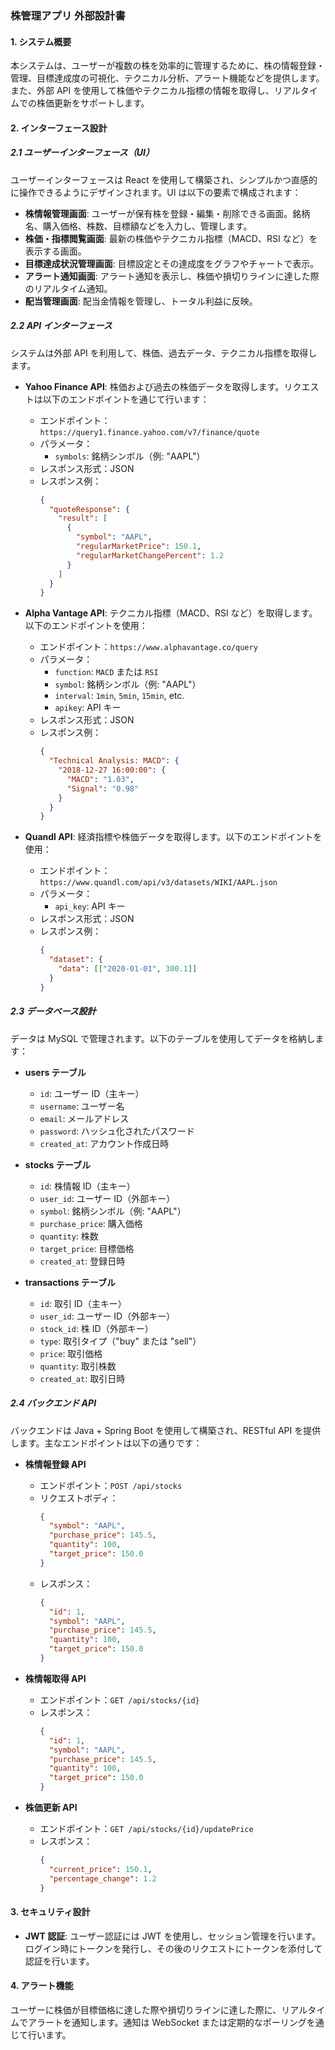 ### 株管理アプリ 外部設計書

#### 1. **システム概要**

本システムは、ユーザーが複数の株を効率的に管理するために、株の情報登録・管理、目標達成度の可視化、テクニカル分析、アラート機能などを提供します。また、外部 API を使用して株価やテクニカル指標の情報を取得し、リアルタイムでの株価更新をサポートします。

#### 2. **インターフェース設計**

##### 2.1 **ユーザーインターフェース（UI）**

ユーザーインターフェースは React を使用して構築され、シンプルかつ直感的に操作できるようにデザインされます。UI は以下の要素で構成されます：

- **株情報管理画面**: ユーザーが保有株を登録・編集・削除できる画面。銘柄名、購入価格、株数、目標額などを入力し、管理します。
- **株価・指標閲覧画面**: 最新の株価やテクニカル指標（MACD、RSI など）を表示する画面。
- **目標達成状況管理画面**: 目標設定とその達成度をグラフやチャートで表示。
- **アラート通知画面**: アラート通知を表示し、株価や損切りラインに達した際のリアルタイム通知。
- **配当管理画面**: 配当金情報を管理し、トータル利益に反映。

##### 2.2 **API インターフェース**

システムは外部 API を利用して、株価、過去データ、テクニカル指標を取得します。

- **Yahoo Finance API**: 株価および過去の株価データを取得します。リクエストは以下のエンドポイントを通じて行います：

  - エンドポイント：`https://query1.finance.yahoo.com/v7/finance/quote`
  - パラメータ：
    - `symbols`: 銘柄シンボル（例: "AAPL"）
  - レスポンス形式：JSON
  - レスポンス例：
    ```json
    {
      "quoteResponse": {
        "result": [
          {
            "symbol": "AAPL",
            "regularMarketPrice": 150.1,
            "regularMarketChangePercent": 1.2
          }
        ]
      }
    }
    ```

- **Alpha Vantage API**: テクニカル指標（MACD、RSI など）を取得します。以下のエンドポイントを使用：

  - エンドポイント：`https://www.alphavantage.co/query`
  - パラメータ：
    - `function`: `MACD` または `RSI`
    - `symbol`: 銘柄シンボル（例: "AAPL"）
    - `interval`: `1min`, `5min`, `15min`, etc.
    - `apikey`: API キー
  - レスポンス形式：JSON
  - レスポンス例：
    ```json
    {
      "Technical Analysis: MACD": {
        "2018-12-27 16:00:00": {
          "MACD": "1.03",
          "Signal": "0.98"
        }
      }
    }
    ```

- **Quandl API**: 経済指標や株価データを取得します。以下のエンドポイントを使用：
  - エンドポイント：`https://www.quandl.com/api/v3/datasets/WIKI/AAPL.json`
  - パラメータ：
    - `api_key`: API キー
  - レスポンス形式：JSON
  - レスポンス例：
    ```json
    {
      "dataset": {
        "data": [["2020-01-01", 300.1]]
      }
    }
    ```

##### 2.3 **データベース設計**

データは MySQL で管理されます。以下のテーブルを使用してデータを格納します：

- **users テーブル**

  - `id`: ユーザー ID（主キー）
  - `username`: ユーザー名
  - `email`: メールアドレス
  - `password`: ハッシュ化されたパスワード
  - `created_at`: アカウント作成日時

- **stocks テーブル**

  - `id`: 株情報 ID（主キー）
  - `user_id`: ユーザー ID（外部キー）
  - `symbol`: 銘柄シンボル（例: "AAPL"）
  - `purchase_price`: 購入価格
  - `quantity`: 株数
  - `target_price`: 目標価格
  - `created_at`: 登録日時

- **transactions テーブル**
  - `id`: 取引 ID（主キー）
  - `user_id`: ユーザー ID（外部キー）
  - `stock_id`: 株 ID（外部キー）
  - `type`: 取引タイプ（"buy" または "sell"）
  - `price`: 取引価格
  - `quantity`: 取引株数
  - `created_at`: 取引日時

##### 2.4 **バックエンド API**

バックエンドは Java + Spring Boot を使用して構築され、RESTful API を提供します。主なエンドポイントは以下の通りです：

- **株情報登録 API**

  - エンドポイント：`POST /api/stocks`
  - リクエストボディ：
    ```json
    {
      "symbol": "AAPL",
      "purchase_price": 145.5,
      "quantity": 100,
      "target_price": 150.0
    }
    ```
  - レスポンス：
    ```json
    {
      "id": 1,
      "symbol": "AAPL",
      "purchase_price": 145.5,
      "quantity": 100,
      "target_price": 150.0
    }
    ```

- **株情報取得 API**

  - エンドポイント：`GET /api/stocks/{id}`
  - レスポンス：
    ```json
    {
      "id": 1,
      "symbol": "AAPL",
      "purchase_price": 145.5,
      "quantity": 100,
      "target_price": 150.0
    }
    ```

- **株価更新 API**
  - エンドポイント：`GET /api/stocks/{id}/updatePrice`
  - レスポンス：
    ```json
    {
      "current_price": 150.1,
      "percentage_change": 1.2
    }
    ```

#### 3. **セキュリティ設計**

- **JWT 認証**: ユーザー認証には JWT を使用し、セッション管理を行います。ログイン時にトークンを発行し、その後のリクエストにトークンを添付して認証を行います。

#### 4. **アラート機能**

ユーザーに株価が目標価格に達した際や損切りラインに達した際に、リアルタイムでアラートを通知します。通知は WebSocket または定期的なポーリングを通じて行います。
